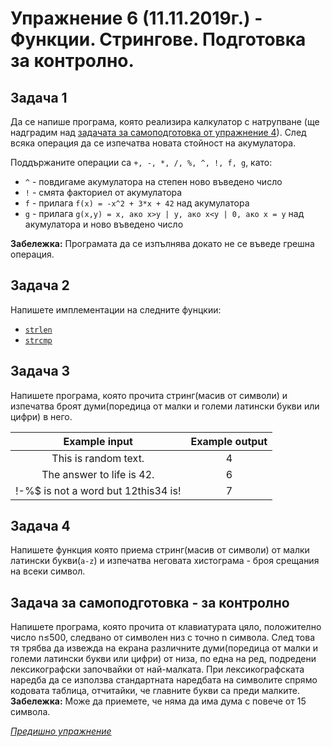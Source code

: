 # Упражнение 6 (11.11.2019г.) - Функции. Стрингове. Подготовка за контролно.

## Задача 1

Да се напише програма, която реализира калкулатор с натрупване (ще надградим над [задачата за самоподготовка от упражнение 4](https://github.com/AGalabov/up-2019-2020/tree/master/exercises/lab4#%D0%B7%D0%B0%D0%B4%D0%B0%D1%87%D0%B0-1-1)). След всяка операция да се изпечатва новата стойност на акумулатора.

Поддържаните операции са `+, -, *, /, %, ^, !, f, g`, като:
- `^` - повдигаме акумулатора на степен ново въведено число
- `!` - смята факториел от акумулатора
- `f` - прилага `f(x) = -x^2 + 3*x + 42` над акумулатора
- `g` - прилага `g(x,y) = x, ако x>y | y, ако x<y | 0, ако x = y` над акумулатора и ново въведено число
                        
**Забележка:** Програмата да се изпълнява докато не се въведе грешна операция.

## Задача 2

Напишете имплементации на следните фунцкии:
- [`strlen`](http://www.cplusplus.com/reference/cstring/strlen/)
- [`strcmp`](http://www.cplusplus.com/reference/cstring/strcmp/)

## Задача 3

Напишете програма, която прочита стринг(масив от символи) и изпечатва броят думи(поредица от малки и големи латински букви или цифри) в него.

|            Example input            | Example output |
|:-----------------------------------:|:--------------:|
| This is random text.                |        4       |
| The answer to life is 42.           |        6       |
| !-%$ is not a word but 12this34 is! |        7       |
 
## Задача 4

Напишете функция която приема стринг(масив от символи) от малки латински букви(`a-z`) и изпечатва неговата хистограма - броя срещания на всеки символ.

## Задачa за самоподготовка - за контролно

Напишете програма, която прочита от клавиатурата цяло, положително число n≤500, следвано от символен низ с точно n символа. След това тя трябва да извежда на екрана различните думи(поредица от малки и големи латински букви или цифри) от низа, по една на ред, подредени лексикографски започвайки от най-малката. При лексикографската наредба да се използва стандартната наредбата на символите спрямо кодовата таблица, отчитайки, че главните букви са преди малките. **Забележка:** Може да приемете, че няма да има дума с повече от 15 символа. 

[*Предишно упражнение*](../lab5)
